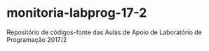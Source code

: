 # monitoria-labprog-17-2
Repositório de códigos-fonte das Aulas de Apoio de Laboratório de Programação 2017/2
